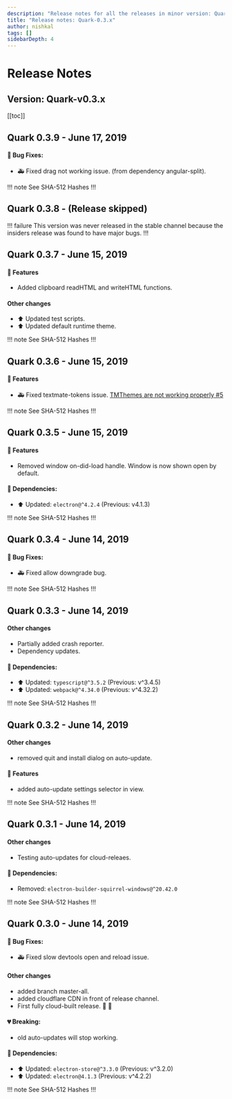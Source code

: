 ```yaml
---
description: "Release notes for all the releases in minor version: Quark-0.3.x"
title: "Release notes: Quark-0.3.x"
author: nishkal
tags: []
sidebarDepth: 4
---
```



# Release Notes

## Version: Quark-v0.3.x



[[toc]]

<!-- Quark-0.3.9-start -->
## Quark 0.3.9 - June 17, 2019

#### 🐞 Bug Fixes:
* 🚑 Fixed drag not working issue. (from dependency angular-split).



!!! note See SHA-512 Hashes
<DropDown>
<ReleaseNotes :sha='{
    "Quark-win-0.3.9.exe": "wMon85XEZhfbkMnzG74uqXe9OLQhgpZ+Tyj5ibdwIk2ijnT+xAAuFcl3ThcN0pupSc/9mzastNeX8njd0hk2Fw==",
    "Quark-win-x64-0.3.9.msi": "Ee//p06wvQ7XDUV69YGObEehI76WaTJ6jIuwuZ7Y0bmUPQxKr8CXV3d0awzjAx/5V9m54xQI5uVIuA/utnQ4pg==",
    "Quark-win-x64-0.3.9.zip": "k7uCeKDmFUn8BInMSxvQl8TbyT7vpYolfUb7Gtz/Ho2Lrdr6iUplMDy0H9Hd7y8aOQ+4ZlVeIacD9oHQC82ewg==",
    "Quark-linux-amd64-0.3.9.deb": "wmAkRHkxBTnq6/gzuMCABJn4Ckfk+wkkSxkc/TANRS7Djx0tVBNKKiSjRyq+Shsp4+il0zNyIY2p1Oa5s0iPLA==",
    "Quark-linux-x64-0.3.9.tar.gz": "GJn8EQ30M9HCBsQ+xfAESKDeLkw2iAp6KE4jeR09z+eBOpn0NiVMwT9RVw1PpnpuhbCEnDaE6l5fVNBmAkndPA==",
    "Quark-linux-x86_64-0.3.9.AppImage": "vZVPk6fpehlNr2+xoeIPlSxNAmlicEFdcCM43oqjDV9beZkNA9EvGmF32gYZoC8VL17i2HFlj+xKEJbQBFK0hg=="
}' />
</DropDown>
!!!

<!-- ---------------------------------------------- -->
<!-- Quark-0.3.9-end -->




<!-- Quark-0.3.8-start -->
## Quark 0.3.8 - (Release skipped)
!!! failure This version was never released in the stable channel because the insiders release was found to have major bugs.
!!!
<!-- ---------------------------------------------- -->
<!-- Quark-0.3.8-end -->




<!-- Quark-0.3.7-start -->
## Quark 0.3.7 - June 15, 2019

#### 🎉 Features
* Added clipboard readHTML and writeHTML functions.

#### Other changes
* ⬆️ Updated test scripts.
* ⬆️ Updated default runtime theme.



!!! note See SHA-512 Hashes
<DropDown>
<ReleaseNotes :sha='{
    "Quark-win-0.3.7.exe": "F98SjmtcU5/EoZMwo8Y6InrMu4yHwxWfEZjXXClbv/UOJ/2c0R+P/7Y184Xc7sNm8I/G7bloQhTtQdkIJcH3hw==",
    "Quark-win-x64-0.3.7.msi": "HsEo9+mkM5xuxHlzW9Er3/JWP/zySpQr84ocBAuajQwqnHZwtKeexXWKrXIMVt/k6FeGnVbKDwu5YonSu93/6w==",
    "Quark-win-x64-0.3.7.zip": "emloNBNmGHUAEGpDxQH89+kzqUIjuVskO1CeVxRgqIAsj+G+Rc0LuDCBDuzw58Q7qaayBNyPQRuoa/dCDDwNYA==",
    "Quark-linux-amd64-0.3.7.deb": "JNKs41dFIz/tXRbSfj/dKaoB1djQ8rD95vjmA1n3UNMo/EjZHC/2UqphXGGE/u/WOTagaPhrKEwtc/QeQvNe5Q==",
    "Quark-linux-x64-0.3.7.tar.gz": "tGJo1BTkenMuBmzBW/CEB1KbUORuCl7Sy8PCJxD65+1PUJRWPJ9hBiAEH6IRKcDS4kS/esh5nGZS7GC/fnaizw==",
    "Quark-linux-x86_64-0.3.7.AppImage": "GPlXk4aIllLolWVT3IeAeBnBn5J5msmq5BdiVVu8tD6w2VhtfmoGgAtHeqLuRM2n9AFgzFKROyVa/IkwxL2XmA=="
}' />
</DropDown>
!!!

<!-- ---------------------------------------------- -->
<!-- Quark-0.3.7-end -->

<!-- Quark-0.3.6-start -->
## Quark 0.3.6 - June 15, 2019

#### 🎉 Features
* 🚑 Fixed textmate-tokens issue. [TMThemes are not working properly #5](https://github.com/NeekSandhu/monaco-textmate/issues/5)



!!! note See SHA-512 Hashes
<DropDown>
<ReleaseNotes :sha='{
    "Quark-win-0.3.6.exe": "ZjUq0IO4a2NqrzR4Mt2DwKPBKk1s7RLY58lzWpNFTwhFEbdxRiaGz8rAY8be529rsUTRLErNTvFNZurHa9twPw==",
    "Quark-win-x64-0.3.6.msi": "01fCRYsbWgsGP4wyVLueKzTy3iLAbu2rE5AvV4/XKzFBlHh1PAY29DuSdUw76pQqitwTBdZtNXUMGGfe3REnBA==",
    "Quark-win-x64-0.3.6.zip": "ghaW7jutFcv17Ig4PU0a9Y+10ft9jtEJZ433LeKuBwSacMJdPMFHWa7LsdaTrgAHFK8Yg/AEvou6xc9cg1MFXg==",
    "Quark-linux-amd64-0.3.6.deb": "5+HQKnXI7S8HQJqJ66EiHCxXjGS6plmqxZd1wnl53/ZyUabAS1iBX/2FPBVnZlmVo3Wix+bOqQQ7xiATNQklDw==",
    "Quark-linux-x64-0.3.6.tar.gz": "vqEE7mFQAE/QsFFJM9Hkytpu+Sfu9QbpOc7h/2IwJFBETndBuK3f4/MSgyF+fopa0cIMzkIEe+YO0d6PBGFHtA==",
    "Quark-linux-x86_64-0.3.6.AppImage": "SxPYpFfcvRKQQquCUkmonXYvaXIo0e0yOMp4DnVCfap01M6P52bTS7wh76QjmUvvo+3ntNohgt2XC8zMpZUreg=="
}' />
</DropDown>
!!!

<!-- ---------------------------------------------- -->
<!-- Quark-0.3.6-end -->

<!-- Quark-0.3.5-start -->
## Quark 0.3.5 - June 15, 2019

#### 🎉 Features
* Removed window on-did-load handle. Window is now shown open by default.

#### 🚀 Dependencies:
* ⬆️ Updated: `electron@^4.2.4` (Previous: v4.1.3)


!!! note See SHA-512 Hashes
<DropDown>
<ReleaseNotes :sha='{
    "Quark-win-0.3.5.exe": "Ds1dGug/xB+Gtl7W9TVFvznVzMynoUHI+bNHf+Ovv/nBwi3fziwWph4M3IT1tTSXDQv1xwr+G5RlITcnSW37vg==",
    "Quark-win-x64-0.3.5.msi": "PIo2yBmt02CueCbZDrC3L62mJO2gppB6qibFn+SCd7a2AbpzhsF1EDlHVZtWaV/FalSxAFT0Y7f4wTwa0C8AKg==",
    "Quark-win-x64-0.3.5.zip": "u/nTDHwlq6YNuitD+ivCYdcFoxoK7lsqIhSaCjUIH8+9agvAwY+6/N1aO8HqBNB+VcnwcwlGbz+yb8RJJB6imw==",
    "Quark-linux-amd64-0.3.5.deb": "hhL8gwdOvObz3Avn5ZOblFtkvE+cfjL5ovMwWmTc6AAJRY80MXzQfl55M+C+7QMReQN5mMRzC6vCZ8LVBN/u1Q==",
    "Quark-linux-x64-0.3.5.tar.gz": "Em03ZRGEi4XtAnR4tjjWAYEl5B2l+67/oMgUupWI0DSkRvlMaQLRKdbvWErxUqZW4v31vFM6A69AlcUfUg27DQ==",
    "Quark-linux-x86_64-0.3.5.AppImage": "V8RgiSyDuIhFThmuNGn6d+SldmoLRZHl2eY8bj0qG1tZ5g0oI5M80cOkrtG+4bKWeZAt+Unz0zjwMM1qmaRiMw=="
}' />
</DropDown>
!!!

<!-- ---------------------------------------------- -->
<!-- Quark-0.3.5-end -->

<!-- Quark-0.3.4-start -->
## Quark 0.3.4 - June 14, 2019

#### 🐞 Bug Fixes:
* 🚑 Fixed allow downgrade bug.



!!! note See SHA-512 Hashes
<DropDown>
<ReleaseNotes :sha='{
    "Quark-win-0.3.4.exe": "xc84bp1QbLzq/DT3grUPbw971jEe51xH0lzzloYmmCg08Ihmw3FV+ScKy9rtk2GlAXJCM1A8Ax5OJiBwa4klbA==",
    "Quark-win-x64-0.3.4.msi": "nDLb+hWCYvz4CIjTkKHwFDJEGSs6J6N9Lw+nJR2CitrjoJ+djlQzVVrJB3hvYHTXZXzWds9x1dEjApMgKsgHgA==",
    "Quark-win-x64-0.3.4.zip": "AU9qo8igLmiqo5Q4j/qDsgFVgiqfm8Eb5K0FViwRk8QCULcc3wdltYlVdnke9zEXOvvbTTuOB939/9w/AVaWSA==",
    "Quark-linux-amd64-0.3.4.deb": "pj/u7vgncBZKPuBEK4OCkM/RDObnG2IddQ8Hxk04Xz/yUP/yE1FktrqkIA5+HhbGaKESzsM0eqOe2c2jTW1CoA==",
    "Quark-linux-x64-0.3.4.tar.gz": "rPXN/EITZRgz7QdkmIG7FA4ySI/oYY/Usd8oShq71D/ze10SyHMBRGbmUyoGO3yv7NGWDZGNRLfeeKcOCPUMtw==",
    "Quark-linux-x86_64-0.3.4.AppImage": "z8k4zQnTu9L8rzi9ZY9Ihv1aiup9EUop0rdpUWGoNHK8cdvtkSuwWfNFNCRvtFjqfzrRz51EMy1mCiGyfzQa6Q=="
}' />
</DropDown>
!!!

<!-- ---------------------------------------------- -->
<!-- Quark-0.3.4-end -->

<!-- Quark-0.3.3-start -->
## Quark 0.3.3 - June 14, 2019

#### Other changes
* Partially added crash reporter.
* Dependency updates.

#### 🚀 Dependencies:
* ⬆️ Updated: `typescript@^3.5.2` (Previous: v^3.4.5)
* ⬆️ Updated: `webpack@^4.34.0` (Previous: v^4.32.2)


!!! note See SHA-512 Hashes
<DropDown>
<ReleaseNotes :sha='{
    "Quark-win-0.3.3.exe": "YjYTFz/GsmxAfJJJ8MQ5uEPQ7NAY+Hoc96xWtXsfwzUuTkxxMy5bbSPepCI0EnCWC9la4jyak9ONESnIGT6Mjg==",
    "Quark-win-x64-0.3.3.msi": "gJltS4l2PVfOWOSoYXF/pafOJbcic9J3hrtIwiSjBett7NQTzvM3S2Ex3XWdv+JXxK6Bf4KAy40DdQ2uv5lwDg==",
    "Quark-win-x64-0.3.3.zip": "aQbh2rEtx5bosqOLxLCozengwMfebTqDTz0l+sifPmkKcr/7uW6HoTOdwQPEAqzlEyaAeXhxoAwiAMonuzfukg==",
    "Quark-linux-amd64-0.3.3.deb": "kXxRp3cX3KD7VFCeGf9TbWDHg4uEZJXzJ74DhJQZGohp1is4lsAzmJ2zb39f4c+Hc++qR4xp4kxWzvhLQraJAQ==",
    "Quark-linux-x64-0.3.3.tar.gz": "4ubVJJyN3mM1aA6Z0JTTDVV7GZWMgklALWuyKPcYiC9bbrB050NpFDjyxa2dKN5qdfdqZBEfOimnx3Eah0CAEg==",
    "Quark-linux-x86_64-0.3.3.AppImage": "8fo3i7HG7oIpeyR1fYiGEqkrNwGbWXnmlaPuuGr2E693H9EuL9cXluNGO38T7fvGvpFDpuLGvLFLiyZARfwKZA=="
}' />
</DropDown>
!!!

<!-- ---------------------------------------------- -->
<!-- Quark-0.3.3-end -->

<!-- Quark-0.3.2-start -->
## Quark 0.3.2 - June 14, 2019

#### Other changes
* removed quit and install dialog on auto-update.

#### 🎉 Features
* added auto-update settings selector in view.



!!! note See SHA-512 Hashes
<DropDown>
<ReleaseNotes :sha='{
    "Quark-win-0.3.2.exe": "yevyjvEynY+Q61RqkGk64Kj1fTGpofZLgUmUn68oULBqhtHl6FmlCpKw1CqUAL1MUP7S9vKhCbIgKGrQiIvG9A==",
    "Quark-win-x64-0.3.2.msi": "RLjYXB68MmZTD+t5psKshd2l5Q6vaNiPfMdC5gI+aKWSBCIIpp4Ms2wOdsKPaDgCAoehApWs+Q6sFzrgN2eIIA==",
    "Quark-win-x64-0.3.2.zip": "/ZNt3wQXVb/JYwwujCIxAH6YOu4r0SB6TSnUEJ0L+r6Lg2oo6o4/73fqrdxdRtDsm0bhO0ULFl9CuMYEMRi0tg==",
    "Quark-linux-amd64-0.3.2.deb": "9psEjMTiJ3Z2Vpd8wZ+5ckSzVi7verPv3zqXcpekujRmMXof9EezWDiEQ0lzyOcXTGymRp2YnvGv6WZvMa400g==",
    "Quark-linux-x64-0.3.2.tar.gz": "40IKvJ/T88UlpE5V2JMCenMaeeYNoAaMQIHonlCZs3kXBho7ei8AO529Q+ecJ88yk8V70wBgGdVnb5xwi/ySyw==",
    "Quark-linux-x86_64-0.3.2.AppImage": "tZ9KFQzHH3SOUVPrqLHdJ5v6Qb52f3w6RiW1cnAaM83aQZdTGxIv/bwJ8NrWuaMri4ygfAtjcVpZk4XHLt8JEA=="
}' />
</DropDown>
!!!

<!-- ---------------------------------------------- -->
<!-- Quark-0.3.2-end -->

<!-- Quark-0.3.1-start -->
## Quark 0.3.1 - June 14, 2019

#### Other changes
* Testing auto-updates for cloud-releaes.

#### 🚀 Dependencies:
* Removed: `electron-builder-squirrel-windows@^20.42.0`


!!! note See SHA-512 Hashes
<DropDown>
<ReleaseNotes :sha='{
    "Quark-win-0.3.1.exe": "HF3CEerww8IWFoF2bZtFND6HyvM+5M89TVVHsYZSDJIwfBdMosBQFm4GZNMVWUguzj8J3nQtXIEtWPYR0ULqfA==",
    "Quark-win-x64-0.3.1.msi": "YcFMo1Odso4t0g21xKW5W+hO6fYblTpGOOc7C5HEErLB1frfcPf7KXVVgb/4BlCOanbQMyalH35HGEY1jl+bcA==",
    "Quark-win-x64-0.3.1.zip": "p2DXyQhsP8cjIShoyYfM4yEZ8GQrWrbtNQgYBjO04N91Ea5l6veMNDMv5rkENTt17t9wmxDBxoT/46bPIsQf5w==",
    "Quark-linux-amd64-0.3.1.deb": "FyhS8nCQ7xg8uXSaAlmF6i4b9Yf8hewZcl89WpRUyE8/2VPWAs5M7bAfcVzCmHIZcRgaH7Pf2JAdO0itzUpzfg==",
    "Quark-linux-x64-0.3.1.tar.gz": "E4OTzNZ9RYX/XF8S6h9uqPQ9xNanT9GxB4SSP+Cb78AlylfoSkXBF2hW5qBAoteLOl7ZLyBBp76QOwai6t2+qA==",
    "Quark-linux-x86_64-0.3.1.AppImage": "yWC2Rf/2O1V7S2Bwat4PMrsDtWyfDjX52ZfuT7gr+2r9j4h/4Ui4R9bgz6I3lPl6mXrbnNKafAVUUVwP+EDCsw=="
}' />
</DropDown>
!!!

<!-- ---------------------------------------------- -->
<!-- Quark-0.3.1-end -->

<!-- Quark-0.3.0-start -->
## Quark 0.3.0 - June 14, 2019

#### 🐞 Bug Fixes:
* 🚑 Fixed slow devtools open and reload issue.

#### Other changes
* added branch master-all.
* added cloudflare CDN in front of release channel.
* First fully cloud-built release. 💃 💃

#### 💔 Breaking:
* old auto-updates will stop working.

#### 🚀 Dependencies:
* ⬆️ Updated: `electron-store@^3.3.0` (Previous: v^3.2.0)
* ⬆️ Updated: `electron@4.1.3` (Previous: v^4.2.2)


!!! note See SHA-512 Hashes
<DropDown>
<ReleaseNotes :sha='{
    "Quark-win-0.3.0.exe": "5bKFlr/zI7aDPDohxZHMKodyoQlHt/99C1XTX7P/zo6+8PPWpNvUteJVes8o/RfwYbTGTmFYe9+GAN06Rvt5/w==",
    "Quark-win-x64-0.3.0.msi": "T35dy6wqOtQJ8xpuIlTGBeG6vWgVHKPxw82Umm7Nr9OXUj5X6Q04GP3Qv9qC+11m8Cuj28PoivKuZv0oB0qf1Q==",
    "Quark-win-x64-0.3.0.zip": "Rxilq7PDKGI4r0ZAqaENUfDpmmv3C3OuD4y/eS3h7YscJ9gufVX5Lex8VmFDlZLUH+PtHReFbNmkO82QI91HoA==",
    "Quark-linux-amd64-0.3.0.deb": "xQJ92MAyrIXmn8Kvw3ozGDbG45znkXUlluIZmCIM/2LXw4TkzAdUdRyuRrtJ+WenAsfVVwVAQ3+AHvqcWEJG5w==",
    "Quark-linux-x64-0.3.0.tar.gz": "Jg5yJmGpHpreVO1uGYtu7cBt5I11kbFRmPiPb7JNohx0Oizq94y7oOr7HIk7lIRVfeUunIrPK/KFedefi79Nzw==",
    "Quark-linux-x86_64-0.3.0.AppImage": "iyM6hbL89ak1Vup+7V5OWD/YReyY17WUDY8TMY/58dekj8aSZP3fn2yYUMpLoRFiA+ghjCJGYl+wd9enJyl/xQ=="
}' />
</DropDown>
!!!

<!-- ---------------------------------------------- -->
<!-- Quark-0.3.0-end -->